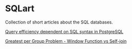 # SQLart

Collection of short articles about the SQL databases.

<a href="articles/Postgre_aggregation">Query efficiency dependent on SQL syntax in PostgreSQL</a>

<a href="articles/Greatest_per_group">Greatest per Group Problem - Window Function vs Self-join</a>
